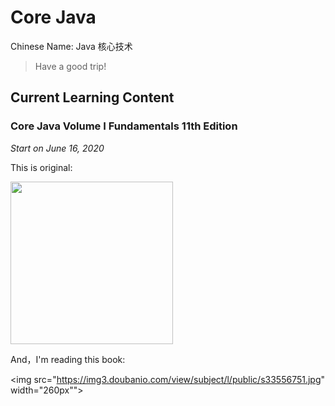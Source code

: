 # Core Java

Chinese Name: Java 核心技术

> Have a good trip!

## Current Learning Content

### Core Java Volume I Fundamentals 11th Edition

*Start on June 16, 2020*

This is original:

<img src="https://horstmann.com/corejava/cj11v1.jpg" width="260px">

And，I'm reading this book:

<img  src="https://img3.doubanio.com/view/subject/l/public/s33556751.jpg" width="260px"">
                                                                                            


